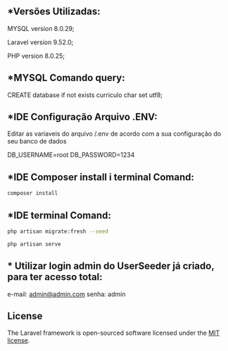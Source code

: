 
## *Versões Utilizadas:  

MYSQL version 8.0.29;

Laravel version 9.52.0;

PHP version 8.0.25;

## *MYSQL Comando query:

CREATE database if not exists curriculo char set utf8;


## *IDE Configuração Arquivo .ENV:

Editar as variaveis do arquivo /.env de acordo com a sua configuração do seu banco de dados

DB_USERNAME=root
DB_PASSWORD=1234

## *IDE Composer install i terminal Comand:  

```sh
composer install
```


## *IDE terminal Comand:  

```sh
php artisan migrate:fresh --seed
```

```sh
php artisan serve
```


## * Utilizar login admin do UserSeeder já criado, para ter acesso total: 
e-mail: admin@admin.com
senha: admin

## License

The Laravel framework is open-sourced software licensed under the [MIT license](https://opensource.org/licenses/MIT).
